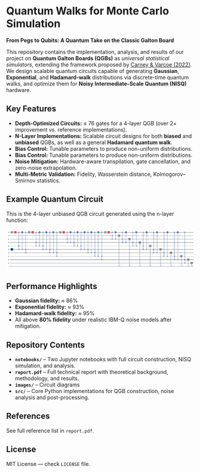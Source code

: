 # Quantum Walks for Monte Carlo Simulation

**From Pegs to Qubits: A Quantum Take on the Classic Galton Board**

This repository contains the implementation, analysis, and results of our project on **Quantum Galton Boards (QGBs)** as *universal statistical simulators*, extending the framework proposed by [Carney & Varcoe (2022)](https://arxiv.org/abs/2202.01735). We design scalable quantum circuits capable of generating **Gaussian**, **Exponential**, and **Hadamard-walk** distributions via discrete-time quantum walks, and optimize them for **Noisy Intermediate-Scale Quantum (NISQ)** hardware.

## Key Features
- **Depth-Optimized Circuits:** ≤ 76 gates for a 4-layer QGB (over 2× improvement vs. reference implementations).
- **N-Layer Implementations:** Scalable circuit designs for both **biased** and **unbiased** QGBs, as well as a general **Hadamard quantum walk**.  
- **Bias Control:** Tunable parameters to produce non-uniform distributions.   
- **Bias Control:** Tunable parameters to produce non-uniform distributions.  
- **Noise Mitigation:** Hardware-aware transpilation, gate cancellation, and zero-noise extrapolation.  
- **Multi-Metric Validation:** Fidelity, Wasserstein distance, Kolmogorov–Smirnov statistics.

## Example Quantum Circuit
This is the 4-layer unbiased QGB circuit generated using the n-layer function:

![4-layer QGB circuit](images/4layerqgb.png)

## Performance Highlights
- **Gaussian fidelity:** ≈ 86%  
- **Exponential fidelity:** ≈ 93%  
- **Hadamard-walk fidelity:** ≈ 95%  
- All above **80% fidelity** under realistic IBM-Q noise models after mitigation.

## Repository Contents
- **`notebooks/`** – Two Jupyter notebooks with full circuit construction, NISQ simulation, and analysis.  
- **`report.pdf`** – Full technical report with theoretical background, methodology, and results.
- **`images/`** – Circuit diagrams 
- **`src/`** – Core Python implementations for QGB construction, noise analysis and post-processing.

## References
See full reference list in `report.pdf`.

## License
MIT License — check `LICENSE` file.
